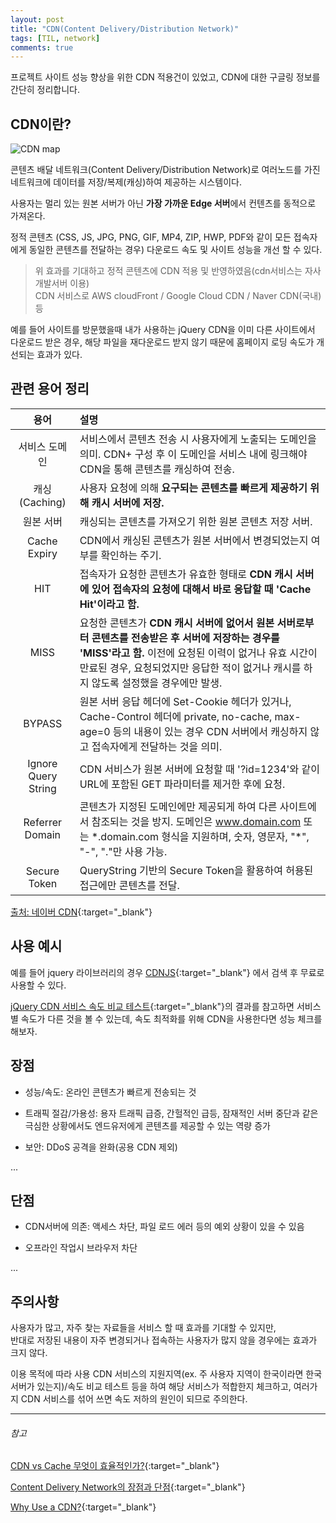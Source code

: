 ```yaml
---
layout: post
title: "CDN(Content Delivery/Distribution Network)"
tags: [TIL, network]
comments: true
---
```


프로젝트 사이트 성능 향상을 위한 CDN 적용건이 있었고,
CDN에 대한 구글링 정보를 간단히 정리합니다.


## CDN이란?


![CDN map](https://www.innoscale.net/wp-content/uploads/2017/04/CDN-Users01.2.jpg)

콘텐츠 배달 네트워크(Content Delivery/Distribution Network)로 여러노드를 가진 네트워크에 데이터를 저장/복제(캐싱)하여 제공하는 시스템이다.

사용자는 멀리 있는 원본 서버가 아닌 **가장 가까운 Edge 서버**에서 컨텐츠를 동적으로 가져온다.

정적 콘텐츠 (CSS, JS, JPG, PNG, GIF, MP4, ZIP, HWP, PDF와 같이 모든 접속자에게 동일한 콘텐츠를 전달하는 경우) 다운로드 속도 및 사이트 성능을 개선 할 수 있다.

> 위 효과를 기대하고 정적 콘텐츠에 CDN 적용 및 반영하였음(cdn서비스는 자사개발서버 이용)  
> CDN 서비스로 AWS cloudFront / Google Cloud CDN / Naver CDN(국내) 등

예를 들어 사이트를 방문했을때 내가 사용하는 jQuery CDN을 이미 다른 사이트에서 다운로드 받은 경우, 
해당 파일을 재다운로드 받지 않기 때문에 홈페이지 로딩 속도가 개선되는 효과가 있다.

	

## 관련 용어 정리


| 용어 | 설명 |
|:-----:|:-----|
| 서비스 도메인 | 서비스에서 콘텐츠 전송 시 사용자에게 노출되는 도메인을 의미. CDN+ 구성 후 이 도메인을 서비스 내에 링크해야 CDN을 통해 콘텐츠를 캐싱하여 전송.| 
| 캐싱(Caching) | 사용자 요청에 의해 **요구되는 콘텐츠를 빠르게 제공하기 위해 캐시 서버에 저장.** |
| 원본 서버	| 캐싱되는 콘텐츠를 가져오기 위한 원본 콘텐츠 저장 서버. |
| Cache Expiry | CDN에서 캐싱된 콘텐츠가 원본 서버에서 변경되었는지 여부를 확인하는 주기. |
| HIT | 접속자가 요청한 콘텐츠가 유효한 형태로 **CDN 캐시 서버에 있어 접속자의 요청에 대해서 바로 응답할 때 'Cache Hit'이라고 함.** |
| MISS | 요청한 콘텐츠가 **CDN 캐시 서버에 없어서 원본 서버로부터 콘텐츠를 전송받은 후 서버에 저장하는 경우를 'MISS'라고 함.** 이전에 요청된 이력이 없거나 유효 시간이 만료된 경우, 요청되었지만 응답한 적이 없거나 캐시를 하지 않도록 설정했을 경우에만 발생.|
| BYPASS | 원본 서버 응답 헤더에 Set-Cookie 헤더가 있거나, Cache-Control 헤더에 private, no-cache, max-age=0 등의 내용이 있는 경우 CDN 서버에서 캐싱하지 않고 접속자에게 전달하는 것을 의미. |
| Ignore Query String | CDN 서비스가 원본 서버에 요청할 때 '?id=1234'와 같이 URL에 포함된 GET 파라미터를 제거한 후에 요청. |
| Referrer Domain | 콘텐츠가 지정된 도메인에만 제공되게 하여 다른 사이트에서 참조되는 것을 방지. 도메인은 www.domain.com 또는 \*.domain.com 형식을 지원하며, 숫자, 영문자, "*", "-", "."만 사용 가능. |
| Secure Token | QueryString 기반의 Secure Token을 활용하여 허용된 접근에만 콘텐츠를 전달.|


[출처: 네이버 CDN](http://docs.ncloud.com/ko/networking/networking-8-1.html){:target="_blank"}

 

## 사용 예시

예를 들어 jquery 라이브러리의 경우 [CDNJS](https://cdnjs.com/){:target="_blank"} 에서 검색 후 무료로 사용할 수 있다.

[jQuery CDN 서비스 속도 비교 테스트](https://misol.kr/blog/2010){:target="_blank"}의 결과를 참고하면 서비스별 속도가 다른 것을 볼 수 있는데, 속도 최적화를 위해 CDN을 사용한다면 성능 체크를 해보자.

 

## 장점

- 성능/속도: 온라인 콘텐츠가 빠르게 전송되는 것

- 트래픽 절감/가용성: 용자 트래픽 급증, 간헐적인 급등, 잠재적인 서버 중단과 같은 극심한 상황에서도 엔드유저에게 콘텐츠를 제공할 수 있는 역량 증가

- 보안: DDoS 공격을 완화(공용 CDN 제외)

...

 

## 단점

- CDN서버에 의존: 액세스 차단, 파일 로드 에러 등의 예외 상황이 있을 수 있음

- 오프라인 작업시 브라우저 차단

...

 

## 주의사항

사용자가 많고, 자주 찾는 자료들을 서비스 할 때 효과를 기대할 수 있지만,  
반대로 저장된 내용이 자주 변경되거나 접속하는 사용자가 많지 않을 경우에는 효과가 크지 않다.

이용 목적에 따라 사용 CDN 서비스의 지원지역(ex. 주 사용자 지역이 한국이라면 한국 서버가 있는지)/속도 비교 테스트 등을 하여 해당 서비스가 적합한지 체크하고,
여러가지 CDN 서비스를 섞어 쓰면 속도 저하의 원인이 되므로 주의한다.

***
###### 참고
[CDN vs Cache 무엇이 효율적인가?](https://mygumi.tistory.com/67){:target="_blank"}

[Content Delivery Network의 장점과 단점](https://ohjongsung.io/2017/07/31/content-delivery-network%EC%9D%98-%EC%9E%A5%EC%A0%90%EA%B3%BC-%EB%8B%A8%EC%A0%90){:target="_blank"}

[Why Use a CDN?](https://www.keycdn.com/blog/why-use-a-cdn){:target="_blank"}